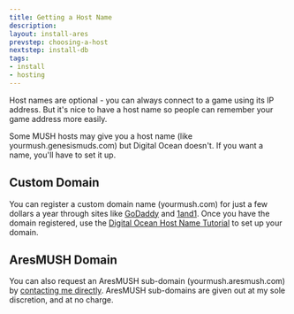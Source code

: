 ```yaml
---
title: Getting a Host Name
description:
layout: install-ares
prevstep: choosing-a-host
nextstep: install-db
tags: 
- install
- hosting
---
```


Host names are optional - you can always connect to a game using its IP address.  But it's nice to have a host name so people can remember your game address more easily.

Some MUSH hosts may give you a host name (like yourmush.genesismuds.com) but Digital Ocean doesn't.  If you want a name, you'll have to set it up.

## Custom Domain

You can register a custom domain name (yourmush.com) for just a few dollars a year through sites like [GoDaddy](http://godaddy.com) and [1and1](http://1and1.com).   Once you have the domain registered, use the [Digital Ocean Host Name Tutorial](https://www.digitalocean.com/community/tutorials/how-to-set-up-a-host-name-with-digitalocean) to set up your domain.

## AresMUSH Domain

You can also request an AresMUSH sub-domain (yourmush.aresmush.com) by [contacting me directly](/feedback).  AresMUSH sub-domains are given out at my sole discretion, and at no charge.